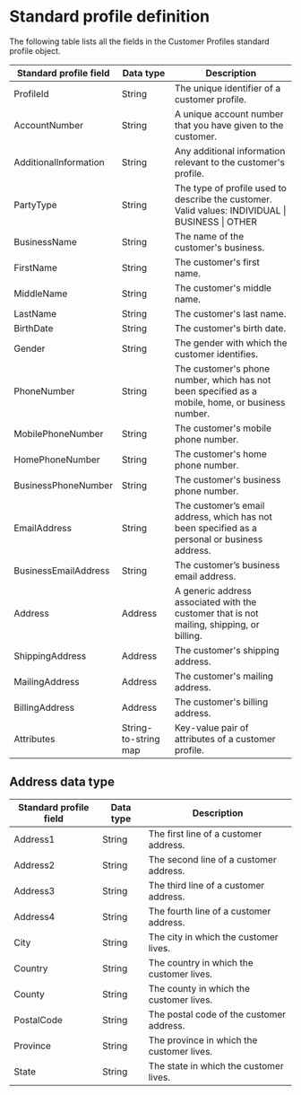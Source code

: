 # Standard profile definition<a name="standard-profile-definition"></a>

The following table lists all the fields in the Customer Profiles standard profile object\.


| Standard profile field | Data type | Description | 
| --- | --- | --- | 
|  ProfileId  | String  | The unique identifier of a customer profile\.  | 
|  AccountNumber  | String  | A unique account number that you have given to the customer\. | 
|  AdditionalInformation  | String  | Any additional information relevant to the customer's profile\. | 
|  PartyType  | String  | The type of profile used to describe the customer\. Valid values: INDIVIDUAL \| BUSINESS \| OTHER | 
|  BusinessName  | String  | The name of the customer's business\. | 
|  FirstName  | String  | The customer's first name\. | 
|  MiddleName  | String  | The customer's middle name\. | 
|  LastName  | String  | The customer's last name\. | 
|  BirthDate  | String  | The customer's birth date\. | 
|  Gender  | String  | The gender with which the customer identifies\. | 
|  PhoneNumber  | String  | The customer's phone number, which has not been specified as a mobile, home, or business number\. | 
|  MobilePhoneNumber  | String  | The customer's mobile phone number\. | 
|  HomePhoneNumber  | String  | The customer's home phone number\. | 
|  BusinessPhoneNumber  | String  | The customer's business phone number\. | 
|  EmailAddress  | String  | The customer’s email address, which has not been specified as a personal or business address\. | 
|  BusinessEmailAddress  | String  | The customer’s business email address\. | 
|  Address  | Address  | A generic address associated with the customer that is not mailing, shipping, or billing\. | 
|  ShippingAddress  | Address  | The customer's shipping address\. | 
|  MailingAddress  | Address  | The customer's mailing address\. | 
|  BillingAddress  | Address  | The customer's billing address\. | 
|  Attributes  | String\-to\-string map  | Key\-value pair of attributes of a customer profile\. | 

## Address data type<a name="address-data-type"></a>


| Standard profile field | Data type | Description | 
| --- | --- | --- | 
|  Address1  | String  | The first line of a customer address\.  | 
|  Address2  | String  | The second line of a customer address\.  | 
|  Address3  | String  | The third line of a customer address\.  | 
|  Address4  | String  | The fourth line of a customer address\.  | 
|  City  | String  | The city in which the customer lives\.  | 
|  Country  | String  | The country in which the customer lives\.  | 
|  County  | String  | The county in which the customer lives\.  | 
|  PostalCode  | String  | The postal code of the customer address\.  | 
|  Province  | String  | The province in which the customer lives\.  | 
|  State  | String  | The state in which the customer lives\.  | 